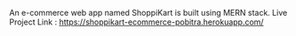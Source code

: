 An e-commerce web app named ShoppiKart is built using MERN stack.
Live Project Link : https://shoppikart-ecommerce-pobitra.herokuapp.com/
